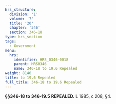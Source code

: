 ```yaml
---
hrs_structure:
  division: '1'
  volume: '7'
  title: '20'
  chapter: '346'
  section: 346-18
type: hrs_section
tags:
  - Government
menu:
  hrs:
    identifier: HRS_0346-0018
    parent: HRS0346
    name: 346-18 to 19.6 Repealed
weight: 8140
title: to 19.6 Repealed
full_title: 346-18 to 19.6 Repealed
---
```

**§§346-18 to 346-19.5 REPEALED.** L 1985, c 208, §4.